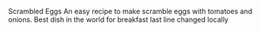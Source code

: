 Scrambled Eggs
An easy recipe to make scramble eggs with tomatoes and onions.
Best dish in the world for breakfast
last line changed locally
